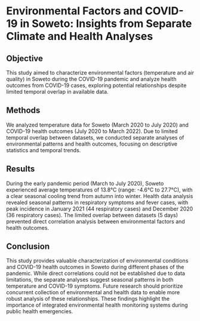 # Environmental Factors and COVID-19 in Soweto: Insights from Separate Climate and Health Analyses

## Objective
This study aimed to characterize environmental factors (temperature and air quality) in Soweto during the COVID-19 pandemic and analyze health outcomes from COVID-19 cases, exploring potential relationships despite limited temporal overlap in available data.

## Methods
We analyzed temperature data for Soweto (March 2020 to July 2020) and COVID-19 health outcomes (July 2020 to March 2022). Due to limited temporal overlap between datasets, we conducted separate analyses of environmental patterns and health outcomes, focusing on descriptive statistics and temporal trends.

## Results
During the early pandemic period (March to July 2020), Soweto experienced average temperatures of 13.8°C (range: -4.6°C to 27.7°C), with a clear seasonal cooling trend from autumn into winter. Health data analysis revealed seasonal patterns in respiratory symptoms and fever cases, with peak incidence in January 2021 (44 respiratory cases) and December 2020 (36 respiratory cases). The limited overlap between datasets (5 days) prevented direct correlation analysis between environmental factors and health outcomes.

## Conclusion
This study provides valuable characterization of environmental conditions and COVID-19 health outcomes in Soweto during different phases of the pandemic. While direct correlations could not be established due to data limitations, the separate analyses suggest seasonal patterns in both temperature and COVID-19 symptoms. Future research should prioritize concurrent collection of environmental and health data to enable more robust analysis of these relationships. These findings highlight the importance of integrated environmental health monitoring systems during public health emergencies.
